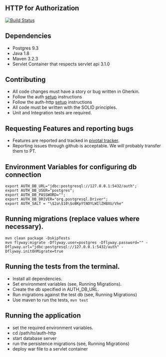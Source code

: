 HTTP for Authorization
-----------------------
[![Build Status](https://travis-ci.org/RootServices/auth-http.svg?branch=development)](https://travis-ci.org/RootServices/auth-http)

Dependencies
------------
 - Postgres 9.3
 - Java 1.8
 - Maven 3.2.3
 - Servlet Container that respects servlet api 3.1.0

Contributing
------------
 - All code changes must have a story or bug written in Gherkin.
 - Follow the auth [setup](https://github.com/RootServices/auth/blob/development/setup.md) instructions
 - Follow the auth-http [setup](setup.md) instructions
 - All code must be written with the SOLID principles.
 - Unit and Integration tests are required.

Requesting Features and reporting bugs
-------------------------------------
 - Features are reported and tracked in [pivotal tracker](https://www.pivotaltracker.com/n/projects/1199316).
 - Reporting issues through github is acceptable. We will probably transfer them to PT.

Environment Variables for configuring db connection
---------------------------------------------------
```
export AUTH_DB_URL="jdbc:postgresql://127.0.0.1:5432/auth";
export AUTH_DB_USER="postgres";
export AUTH_DB_PASSWORD="";
export AUTH_DB_DRIVER="org.postgresql.Driver";
export AUTH_SALT = "\$2a\$10\$oBKpYtNOYLWIlZHBXU/Vhe"
```

Running migrations (replace values where necessary).
----------------------------------------------------
```
mvn clean package -DskipTests
mvn flyway:migrate -Dflyway.user=postgres -Dflyway.password="" -Dflyway.url="jdbc:postgresql://127.0.0.1:5432/auth" -Dflyway.initOnMigrate=true
```

Running the tests from the terminal.
------------------------------------
 - Install all dependencies.
 - Set environment variables (see, Running Migrations).
 - Create the db specified in AUTH_DB_URL.
 - Run migrations against the test db (see, Running Migrations)
 - Use maven to run the tests, `mvn test`

Running the application
------------------------
 - set the required environment variables.
 - cd /path/to/auth-http
 - start database server
 - run the persistence migrations (see, Running Migrations)
 - deploy war file to a servlet container

